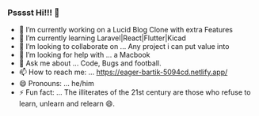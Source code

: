 ### Psssst Hi!!! 👋

- 🔭 I’m currently working on a Lucid Blog Clone with extra Features
- 🌱 I’m currently learning Laravel|React|Flutter|Kicad
- 👯 I’m looking to collaborate on ... Any project i can put value into
- 🤔 I’m looking for help with ... a Macbook
- 💬 Ask me about ... Code, Bugs and football.
- 📫 How to reach me: ... https://eager-bartik-5094cd.netlify.app/
- 😄 Pronouns: ... he/him
- ⚡ Fun fact: ... The illiterates of the 21st century are those who refuse to learn, unlearn and relearn 😄.
